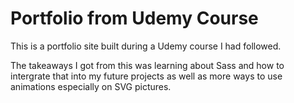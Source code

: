# Portfolio from Udemy Course

This is a portfolio site built during a Udemy course I had followed.

The takeaways I got from this was learning about Sass and how to intergrate that into my future projects as well as more ways to use animations especially on SVG pictures.

